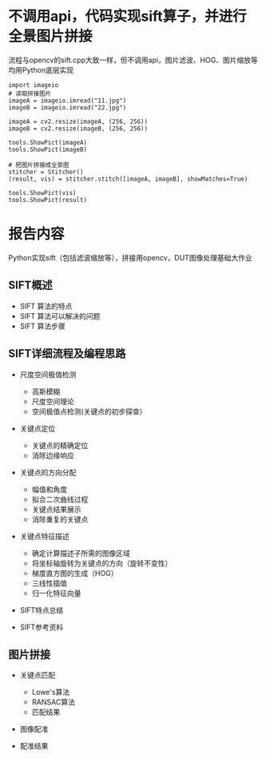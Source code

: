 # 不调用api，代码实现sift算子，并进行全景图片拼接
流程与opencv的sift.cpp大致一样，但不调用api，图片滤波、HOG、图片缩放等均用Python底层实现

```
import imageio
# 读取拼接图片
imageA = imageio.imread("11.jpg")
imageB = imageio.imread("22.jpg")

imageA = cv2.resize(imageA, (256, 256))
imageB = cv2.resize(imageB, (256, 256))

tools.ShowPict(imageA)
tools.ShowPict(imageB)

# 把图片拼接成全景图
stitcher = Stitcher()
(result, vis) = stitcher.stitch([imageA, imageB], showMatches=True)

tools.ShowPict(vis)
tools.ShowPict(result)
```

# 报告内容

Python实现sift（包括滤波缩放等），拼接用opencv，DUT图像处理基础大作业


## SIFT概述
- SIFT 算法的特点
- SIFT 算法可以解决的问题
- SIFT 算法步骤

## SIFT详细流程及编程思路

- 尺度空间极值检测
  - 高斯模糊
  - 尺度空间理论
  - 空间极值点检测(关键点的初步探查）
  
- 关键点定位
  - 关键点的精确定位
  - 消除边缘响应

- 关键点的方向分配
  - 幅值和角度
  - 拟合二次曲线过程
  - 关键点结果展示
  - 消除重复的关键点

- 关键点特征描述
  - 确定计算描述子所需的图像区域
  - 将坐标轴旋转为关键点的方向（旋转不变性）
  - 梯度直方图的生成（HOG）
  - 三线性插值
  - 归一化特征向量
 
- SIFT特点总结

- SIFT参考资料

## 图片拼接

- 关键点匹配
  - Lowe's算法
  - RANSAC算法
  - 匹配结果

- 图像配准
- 配准结果

